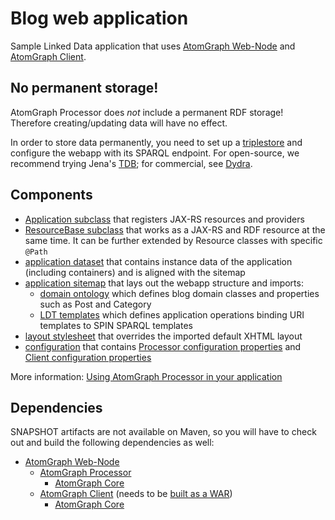 Blog web application
====================

Sample Linked Data application that uses [AtomGraph Web-Node](https://github.com/AtomGraph/Web-Node) and [AtomGraph Client](https://github.com/AtomGraph/Web-Client).

No permanent storage!
---------------------

AtomGraph Processor does *not* include a permanent RDF storage! Therefore creating/updating data will have no effect.

In order to store data permanently, you need to set up a [triplestore](http://en.wikipedia.org/wiki/Triplestore) and configure the webapp with its SPARQL endpoint.
For open-source, we recommend trying Jena's [TDB](http://jena.apache.org/documentation/tdb/); for commercial, see [Dydra](http://dydra.com).

Components
----------

* [Application subclass](../../blob/master/src/main/java/com/atomgraph/blog/Application.java) that registers JAX-RS resources and providers
* [ResourceBase subclass](../../blob/master/src/main/java/com/atomgraph/blog/ResourceBase.java) that works as a JAX-RS and RDF resource at the same time. It can be further extended by Resource classes with specific `@Path`
* [application dataset](../../blob/master/src/main/resources/com/atomgraph/blog/dataset.trig) that contains instance data of the application (including containers) and is aligned with the sitemap
* [application sitemap](../../blob/master/src/main/resources/com/atomgraph/blog/ns.ttl) that lays out the webapp structure and imports:
    * [domain ontology](../../blob/master/src/main/resources/com/atomgraph/blog/domain.ttl) which defines blog domain classes and properties such as Post and Category
    * [LDT templates](../../blob/master/src/main/resources/com/atomgraph/blog/templates.ttl) which defines application operations binding URI templates to SPIN SPARQL templates
* [layout stylesheet](../../blob/master/src/main/webapp/static/com/atomgraph/blog/xsl/layout-xhtml.xsl) that overrides the imported default XHTML layout
* [configuration](../../blob/master/src/main/webapp/WEB-INF/web.xml) that contains [Processor configuration properties](https://github.com/AtomGraph/Processor/wiki/Cofiguration) and [Client configuration properties](https://github.com/AtomGraph/Web-Client/wiki/Cofiguration)

More information: [Using AtomGraph Processor in your application](https://github.com/AtomGraph/Processor/wiki/Installation#using-processor-in-your-application)

Dependencies
------------

SNAPSHOT artifacts are not available on Maven, so you will have to check out and build the following dependencies as well:
* [AtomGraph Web-Node](https://github.com/AtomGraph/Web-Node)
    * [AtomGraph Processor](https://github.com/AtomGraph/Processor)
        * [AtomGraph Core](https://github.com/AtomGraph/Core)
    * [AtomGraph Client](https://github.com/AtomGraph/Web-Client) (needs to be [built as a WAR](https://github.com/AtomGraph/Web-Client/wiki/Installation))
        * [AtomGraph Core](https://github.com/AtomGraph/Core)